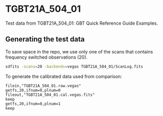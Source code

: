 # TGBT21A_504_01

Test data from TGBT21A_504_01: GBT Quick Reference Guide Examples.

## Generating the test data

To save space in the repo, we use only one of the scans that contains frequency switched observations (20).

``` bash
sdfits -scans=20 -backends=vegas TGBT21A_504_01/ScanLog.fits
```

To generate the calibrated data used from comparison:
``` IDL
filein,"TGBT21A_504_01.raw.vegas"
getfs,20,ifnum=0,plnum=0
fileout,"TGBT21A_504_01.cal.vegas.fits"
keep
getfs,20,ifnum=0,plnum=1
keep
```
